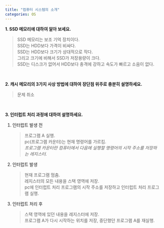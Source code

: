 ```yaml
---
title: "컴퓨터 시스템의 소개"
categories: OS
---
```

**1. SSD 메모리에 대하여 알아 보세요.**

   >SSD 메모리는 보조 기억 장치이다.<br/>
   >SSD는 HDD보다 가격이 비싸다.<br/>
   >SSD는 HDD보다 크기가 상대적으로 작다.<br/>
   >그리고 크기에 비해서 SSD가 저장용량이 크다.<br/>
   >SSD는 디스크가 없어서 HDD보다 충격에 강하고 속도가 빠르고 소음이 없다.<br/>
<br/>

**2. 캐시 메모리의 3가지 사상 방법에 대하여 장단점 위주로 충분히 설명하세요.**

   >문제 취소
<br/>

**3. 인터럽트 처리 과정에 대하여 설명하세요.**

  1. 인터럽트 발생 전
	
	 >프로그램 A 실행.<br/>
	 >pc(프로그램 카운터)는 현재 명령어를 가르킴.<br/>
	 >*프로그램 카운터란 컴퓨터에서 다음에 실행할 명령어의 시작 주소를 저장하는 레지스터.*<br/>

  2. 인터럽트 발생

	 >현재 프로그램 멈춤.<br/>
	 >레지스터의 모든 내용을 스택 영역에 저장.<br/>
	 >pc에 인터럽트 처리 프로그램의 시작 주소를 저장하고 인터럽트 처리 프로그램 실행.<br/>
	
  3. 인터럽트 처리 후

	 >스택 영역에 있던 내용을 레지스터에 저장.<br/>
	 >프로그램 A가 다시 시작하는 위치를 저장, 중단했던 프로그램 A를 재실행.<br/>
